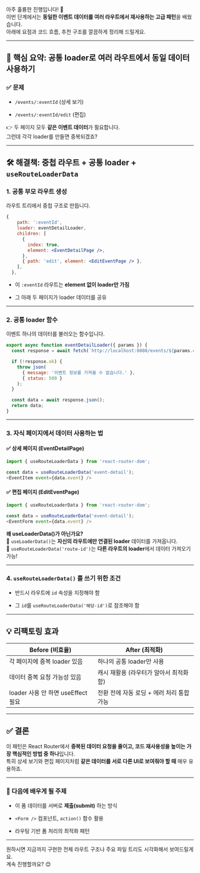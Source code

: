 아주 훌륭한 진행입니다! 🎉  
이번 단계에서는 **동일한 이벤트 데이터를 여러 라우트에서 재사용하는 고급 패턴**을 배웠습니다.  
아래에 요점과 코드 흐름, 추천 구조를 깔끔하게 정리해 드릴게요.

---

## 🎯 핵심 요약: 공통 loader로 여러 라우트에서 동일 데이터 사용하기

### ✅ 문제

- `/events/:eventId` (상세 보기)
    
- `/events/:eventId/edit` (편집)
    

👉 두 페이지 모두 **같은 이벤트 데이터**가 필요합니다.  
그런데 각각 loader를 만들면 중복되겠죠?

---

## 🛠️ 해결책: 중첩 라우트 + 공통 loader + `useRouteLoaderData`

### 1. **공통 부모 라우트 생성**

라우트 트리에서 중첩 구조로 만듭니다.

```jsx
{
	path: ':eventId',
	loader: eventDetailLoader,
	children: [
	  {
		index: true,
		element: <EventDetailPage />,
	  },
	  { path: 'edit', element: <EditEventPage /> },
	],
  },
```

- 이 `:eventId` 라우트는 **element 없이 loader만 가짐**
    
- 그 아래 두 페이지가 loader 데이터를 공유
    

---

### 2. **공통 loader 함수**

이벤트 하나의 데이터를 불러오는 함수입니다.

```js
export async function eventDetailLoader({ params }) {
  const response = await fetch(`http://localhost:8080/events/${params.eventId}`);

  if (!response.ok) {
    throw json(
      { message: '이벤트 정보를 가져올 수 없습니다.' },
      { status: 500 }
    );
  }

  const data = await response.json();
  return data;
}
```

---

### 3. **자식 페이지에서 데이터 사용하는 법**

#### ✅ 상세 페이지 (EventDetailPage)

```js
import { useRouteLoaderData } from 'react-router-dom';

const data = useRouteLoaderData('event-detail');
<EventItem event={data.event} />
```

#### ✅ 편집 페이지 (EditEventPage)

```js
import { useRouteLoaderData } from 'react-router-dom';

const data = useRouteLoaderData('event-detail');
<EventForm event={data.event} />
```

**왜 useLoaderData()가 아닌가요?**  
📌 `useLoaderData()`는 **자신의 라우트에만 연결된 loader** 데이터를 가져옵니다.  
📌 `useRouteLoaderData('route-id')`는 **다른 라우트의 loader**에서 데이터 가져오기 가능!

---

### 4. `useRouteLoaderData()` 를 쓰기 위한 조건

- 반드시 라우트에 `id` 속성을 지정해야 함
    
- 그 `id`를 `useRouteLoaderData('해당-id')`로 참조해야 함
    

---

## 💡 리팩토링 효과

|Before (비효율)|After (최적화)|
|---|---|
|각 페이지에 중복 loader 있음|하나의 공통 loader만 사용|
|데이터 중복 요청 가능성 있음|캐시 재활용 (라우터가 알아서 최적화함)|
|loader 사용 안 하면 useEffect 필요|전환 전에 자동 로딩 + 에러 처리 통합 가능|

---

## ✅ 결론

이 패턴은 React Router에서 **중복된 데이터 요청을 줄이고, 코드 재사용성을 높이는 가장 핵심적인 방법 중 하나**입니다.  
특히 상세 보기와 편집 페이지처럼 **같은 데이터를 서로 다른 UI로 보여줘야 할 때** 매우 유용하죠.

---

### 🚀 다음에 배우게 될 주제

- 이 폼 데이터를 서버로 **제출(submit)** 하는 방식
    
- `<Form />` 컴포넌트, `action()` 함수 활용
    
- 라우팅 기반 폼 처리의 최적화 패턴
    

---

원하시면 지금까지 구현한 전체 라우트 구조나 주요 파일 트리도 시각화해서 보여드릴게요.  
계속 진행할까요? 😊